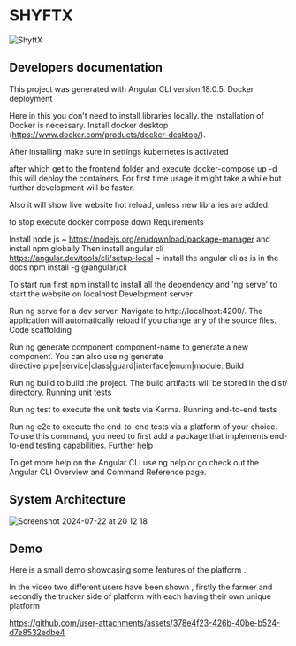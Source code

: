 # SHYFTX

![ShyftX](https://github.com/user-attachments/assets/26cac3a0-0bce-4872-b911-5fe6cf1644f1/)





## Developers documentation 

This project was generated with Angular CLI version 18.0.5.
Docker deployment

Here in this you don't need to install libraries locally. the installation of Docker is necessary. Install docker desktop (https://www.docker.com/products/docker-desktop/).

After installing make sure in settings kubernetes is activated

after which get to the frontend folder and execute docker-compose up -d this will deploy the containers. For first time usage it might take a while but further development will be faster.

Also it will show live website hot reload, unless new libraries are added.

to stop execute docker compose down
Requirements

Install node js ~ https://nodejs.org/en/download/package-manager and install npm globally Then install angular cli https://angular.dev/tools/cli/setup-local ~ install the angular cli as is in the docs npm install -g @angular/cli

To start run first npm install to install all the dependency and 'ng serve' to start the website on localhost
Development server

Run ng serve for a dev server. Navigate to http://localhost:4200/. The application will automatically reload if you change any of the source files.
Code scaffolding

Run ng generate component component-name to generate a new component. You can also use ng generate directive|pipe|service|class|guard|interface|enum|module.
Build

Run ng build to build the project. The build artifacts will be stored in the dist/ directory.
Running unit tests

Run ng test to execute the unit tests via Karma.
Running end-to-end tests

Run ng e2e to execute the end-to-end tests via a platform of your choice. To use this command, you need to first add a package that implements end-to-end testing capabilities.
Further help

To get more help on the Angular CLI use ng help or go check out the Angular CLI Overview and Command Reference page.

## System Architecture

![Screenshot 2024-07-22 at 20 12 18](https://github.com/user-attachments/assets/3c8c85bc-e6a8-4f1a-bf23-6b71dae79bf0)


## Demo

Here is a small demo showcasing some features of the platform .

In the video two different users have been shown , firstly the farmer and secondly the trucker side of platform with each having their own unique platform 

https://github.com/user-attachments/assets/378e4f23-426b-40be-b524-d7e8532edbe4

